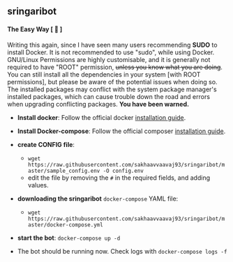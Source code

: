 ## sringaribot




#### The Easy Way [ 🐳 ]

Writing this again, since I have seen many users recommending **SUDO** to install Docker.
It is not recommended to use "sudo", while using Docker.
GNU/Linux Permissions are highly customisable, and it is generally not required to have "ROOT" permission, ~~unless you know what you are doing~~.
You can still install all the dependencies in your system [with ROOT permissions],
but please be aware of the potential issues when doing so. The installed packages
may conflict with the system package manager's installed packages, which can
cause trouble down the road and errors when upgrading conflicting packages.
**You have been warned.**

- **Install docker**: Follow the official docker [installation guide](https://docs.docker.com/engine/install/).

- **Install Docker-compose**: Follow the official composer [installation guide](https://docs.docker.com/compose/install/).

- **create CONFIG file**: 
  - ```wget https://raw.githubusercontent.com/sakhaavvaavaj93/sringaribot/master/sample_config.env -O config.env```
  - edit the file by removing the `#` in the required fields, and adding values.

- **downloading the sringaribot** `docker-compose` YAML file:
  - ```wget https://raw.githubusercontent.com/sakhaavvaavaj93/sringaribot/master/docker-compose.yml```

- **start the bot**: ```docker-compose up -d```

- The bot should be running now. Check logs with ```docker-compose logs -f```
